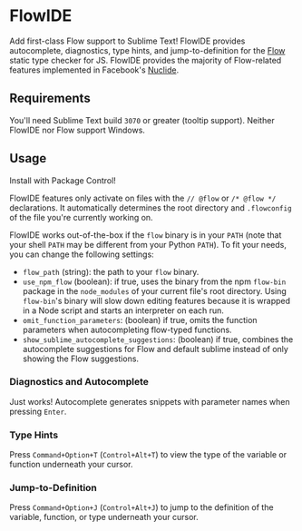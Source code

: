 # FlowIDE

Add first-class Flow support to Sublime Text! FlowIDE provides autocomplete, diagnostics, type hints, and jump-to-definition for the [Flow](http://flowtype.org/) static type checker for JS. FlowIDE provides the majority of Flow-related features implemented in Facebook's [Nuclide](http://nuclide.io/).

## Requirements
You'll need Sublime Text build `3070` or greater (tooltip support). Neither FlowIDE nor Flow support Windows.

## Usage
Install with Package Control!

FlowIDE features only activate on files with the `// @flow` or `/* @flow */` declarations. It automatically determines the root directory and `.flowconfig` of the file you're currently working on.

FlowIDE works out-of-the-box if the `flow` binary is in your `PATH` (note that your shell `PATH` may be different from your Python `PATH`). To fit your needs, you can change the following settings: 
- `flow_path` (string): the path to your `flow` binary.
- `use_npm_flow` (boolean): if true, uses the binary from the npm `flow-bin` package in the `node_modules` of your current file's root directory. Using `flow-bin`'s binary will slow down editing features because it is wrapped in a Node script and starts an interpreter on each run.
- `omit_function_parameters`: (boolean) if true, omits the function parameters when autocompleting flow-typed functions.
- `show_sublime_autocomplete_suggestions`: (boolean) if true, combines the autocomplete suggestions for Flow and default sublime instead of only showing the Flow suggestions.

### Diagnostics and Autocomplete
Just works! Autocomplete generates snippets with parameter names when pressing `Enter`.

### Type Hints
Press `Command+Option+T` (`Control+Alt+T`) to view the type of the variable or function underneath your cursor.

### Jump-to-Definition
Press `Command+Option+J` (`Control+Alt+J`) to jump to the definition of the variable, function, or type underneath your cursor.

